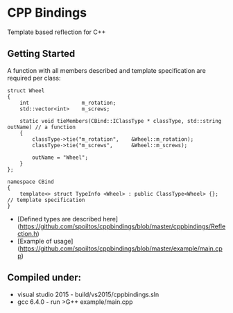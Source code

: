 # CPP Bindings

Template based reflection for C++

## Getting Started

A function with all members described and template specification are required per class:

```
struct Wheel
{
    int                 m_rotation;
    std::vector<int>    m_screws;

    static void tieMembers(CBind::IClassType * classType, std::string outName) // a function
    {
        classType->tie("m_rotation",    &Wheel::m_rotation);
        classType->tie("m_screws",      &Wheel::m_screws);

        outName = "Wheel";
    }
};

namespace CBind
{
    template<> struct TypeInfo <Wheel> : public ClassType<Wheel> {}; // template specification
}
```

* [Defined types are described here] (https://github.com/spoiltos/cppbindings/blob/master/cppbindings/Reflection.h)
* [Example of usage] (https://github.com/spoiltos/cppbindings/blob/master/example/main.cpp)
     
## Compiled under:
* visual studio 2015 - build/vs2015/cppbindings.sln
* gcc 6.4.0 - run >G++ example/main.cpp